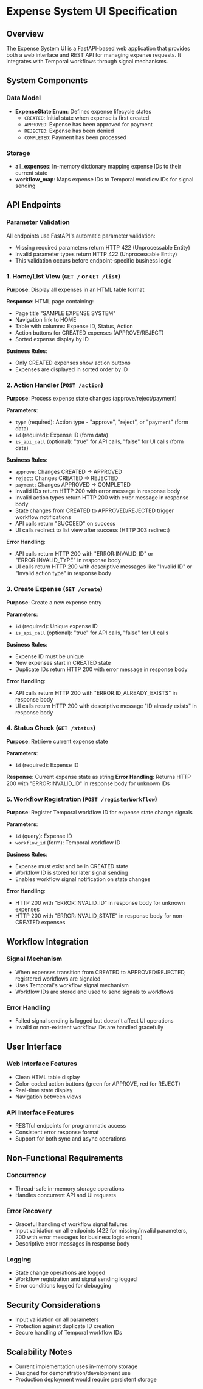 # Expense System UI Specification

## Overview
The Expense System UI is a FastAPI-based web application that provides both a web interface and REST API for managing expense requests. It integrates with Temporal workflows through signal mechanisms.

## System Components

### Data Model
- **ExpenseState Enum**: Defines expense lifecycle states
  - `CREATED`: Initial state when expense is first created
  - `APPROVED`: Expense has been approved for payment
  - `REJECTED`: Expense has been denied
  - `COMPLETED`: Payment has been processed

### Storage
- **all_expenses**: In-memory dictionary mapping expense IDs to their current state
- **workflow_map**: Maps expense IDs to Temporal workflow IDs for signal sending

## API Endpoints

### Parameter Validation
All endpoints use FastAPI's automatic parameter validation:
- Missing required parameters return HTTP 422 (Unprocessable Entity)
- Invalid parameter types return HTTP 422 (Unprocessable Entity)
- This validation occurs before endpoint-specific business logic

### 1. Home/List View (`GET /` or `GET /list`)
**Purpose**: Display all expenses in an HTML table format

**Response**: HTML page containing:
- Page title "SAMPLE EXPENSE SYSTEM"
- Navigation link to HOME
- Table with columns: Expense ID, Status, Action
- Action buttons for CREATED expenses (APPROVE/REJECT)
- Sorted expense display by ID

**Business Rules**:
- Only CREATED expenses show action buttons
- Expenses are displayed in sorted order by ID

### 2. Action Handler (`POST /action`)
**Purpose**: Process expense state changes (approve/reject/payment)

**Parameters**:
- `type` (required): Action type - "approve", "reject", or "payment" (form data)
- `id` (required): Expense ID (form data)
- `is_api_call` (optional): "true" for API calls, "false" for UI calls (form data)

**Business Rules**:
- `approve`: Changes CREATED → APPROVED
- `reject`: Changes CREATED → REJECTED  
- `payment`: Changes APPROVED → COMPLETED
- Invalid IDs return HTTP 200 with error message in response body
- Invalid action types return HTTP 200 with error message in response body
- State changes from CREATED to APPROVED/REJECTED trigger workflow notifications
- API calls return "SUCCEED" on success
- UI calls redirect to list view after success (HTTP 303 redirect)

**Error Handling**:
- API calls return HTTP 200 with "ERROR:INVALID_ID" or "ERROR:INVALID_TYPE" in response body
- UI calls return HTTP 200 with descriptive messages like "Invalid ID" or "Invalid action type" in response body

### 3. Create Expense (`GET /create`)
**Purpose**: Create a new expense entry

**Parameters**:
- `id` (required): Unique expense ID
- `is_api_call` (optional): "true" for API calls, "false" for UI calls

**Business Rules**:
- Expense ID must be unique
- New expenses start in CREATED state
- Duplicate IDs return HTTP 200 with error message in response body

**Error Handling**:
- API calls return HTTP 200 with "ERROR:ID_ALREADY_EXISTS" in response body
- UI calls return HTTP 200 with descriptive message "ID already exists" in response body

### 4. Status Check (`GET /status`)
**Purpose**: Retrieve current expense state

**Parameters**:
- `id` (required): Expense ID

**Response**: Current expense state as string
**Error Handling**: Returns HTTP 200 with "ERROR:INVALID_ID" in response body for unknown IDs

### 5. Workflow Registration (`POST /registerWorkflow`)
**Purpose**: Register Temporal workflow ID for expense state change signals

**Parameters**:
- `id` (query): Expense ID
- `workflow_id` (form): Temporal workflow ID

**Business Rules**:
- Expense must exist and be in CREATED state
- Workflow ID is stored for later signal sending
- Enables workflow signal notification on state changes

**Error Handling**:
- HTTP 200 with "ERROR:INVALID_ID" in response body for unknown expenses
- HTTP 200 with "ERROR:INVALID_STATE" in response body for non-CREATED expenses

## Workflow Integration

### Signal Mechanism
- When expenses transition from CREATED to APPROVED/REJECTED, registered workflows are signaled
- Uses Temporal's workflow signal mechanism
- Workflow IDs are stored and used to send signals to workflows

### Error Handling
- Failed signal sending is logged but doesn't affect UI operations
- Invalid or non-existent workflow IDs are handled gracefully

## User Interface

### Web Interface Features
- Clean HTML table display
- Color-coded action buttons (green for APPROVE, red for REJECT)
- Real-time state display
- Navigation between views

### API Interface Features
- RESTful endpoints for programmatic access
- Consistent error response format
- Support for both sync and async operations

## Non-Functional Requirements

### Concurrency
- Thread-safe in-memory storage operations
- Handles concurrent API and UI requests

### Error Recovery
- Graceful handling of workflow signal failures
- Input validation on all endpoints (422 for missing/invalid parameters, 200 with error messages for business logic errors)
- Descriptive error messages in response body

### Logging
- State change operations are logged
- Workflow registration and signal sending logged
- Error conditions logged for debugging

## Security Considerations
- Input validation on all parameters
- Protection against duplicate ID creation
- Secure handling of Temporal workflow IDs

## Scalability Notes
- Current implementation uses in-memory storage
- Designed for demonstration/development use
- Production deployment would require persistent storage 